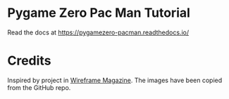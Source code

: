 # Pygame Zero Pac Man Tutorial

Read the docs at https://pygamezero-pacman.readthedocs.io/

# Credits

Inspired by project in [Wireframe Magazine](https://magpi.raspberrypi.org/articles/code-pac-man-in-python). The images have been copied from the GitHub repo. 

